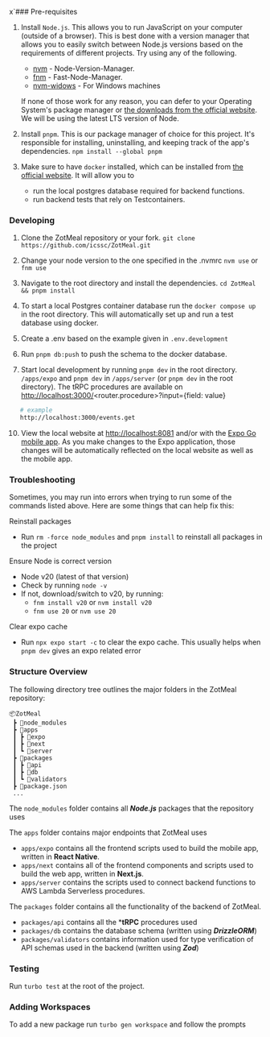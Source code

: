 x`### Pre-requisites

1. Install `Node.js`. This allows you to run JavaScript on your computer (outside of a browser).
   This is best done with a version manager that allows you to easily switch between
   Node.js versions based on the requirements of different projects.
   Try using any of the following.

   - [nvm](https://github.com/nvm-sh/nvm) - Node-Version-Manager.
   - [fnm](https://github.com/Schniz/fnm) - Fast-Node-Manager.
   - [nvm-widows](https://github.com/coreybutler/nvm-windows) - For Windows machines

   If none of those work for any reason, you can defer to your Operating System's
   package manager or [the downloads from the official website](https://nodejs.org/en/download).
   We will be using the latest LTS version of Node.

2. Install `pnpm`. This is our package manager of choice for this project.
   It's responsible for installing, uninstalling, and keeping track of the app's dependencies.
   `npm install --global pnpm`

3. Make sure to have `docker` installed, which can be installed from [the official website](https://www.docker.com/get-started/). It will allow you to
   - run the local postgres database required for backend functions.
   - run backend tests that rely on Testcontainers.

### Developing

1. Clone the ZotMeal repository or your fork.
   `git clone https://github.com/icssc/ZotMeal.git`

3. Change your node version to the one specified in the .nvmrc
   `nvm use` or `fnm use`
   
5. Navigate to the root directory and install the dependencies.
   `cd ZotMeal && pnpm install`

6. To start a local Postgres container database run the `docker compose up` in the root directory.
   This will automatically set up and run a test database using docker.

7. Create a .env based on the example given in `.env.development`

8. Run `pnpm db:push` to push the schema to the docker database.

9. Start local development by running `pnpm dev` in the root directory. `/apps/expo` and `pnpm dev` in `/apps/server` (or `pnpm dev` in the root directory).
   The tRPC procedures are available on <http://localhost:3000/><router.procedure\>?input={field: value}

```sh
   # example
   http://localhost:3000/events.get
```

10. View the local website at <http://localhost:8081> and/or with the [Expo Go mobile app](https://expo.dev/client).
   As you make changes to the Expo application, those changes will be automatically
   reflected on the local website as well as the mobile app.

### Troubleshooting

Sometimes, you may run into errors when trying to run some of the commands listed above. Here are some things that can help fix this:

Reinstall packages
- Run `rm -force node_modules` and `pnpm install` to reinstall all packages in the project

Ensure Node is correct version
- Node v20 (latest of that version)
- Check by running `node -v`
- If not, download/switch to v20, by running:
   - `fnm install v20` or `nvm install v20`
   - `fnm use 20` or `nvm use 20`

Clear expo cache
- Run `npx expo start -c` to clear the expo cache. This usually helps when `pnpm dev` gives an expo related error 

### Structure Overview

The following directory tree outlines the major folders in the ZotMeal repository:

```
📦ZotMeal
 ┣ 📂node_modules
 ┣ 📂apps
 ┃ ┣ 📂expo
 ┃ ┣ 📂next
 ┃ ┗ 📂server
 ┣ 📂packages
 ┃ ┣ 📂api
 ┃ ┣ 📂db
 ┃ ┗ 📂validators
 ┣ 📜package.json
 ...
```

The `node_modules` folder contains all ***Node.js*** packages that the repository uses

The `apps` folder contains major endpoints that ZotMeal uses
- `apps/expo` contains all the frontend scripts used to build the mobile app, written in **React Native**.
- `apps/next` contains all of the frontend components and scripts used to build the web app, written in **Next.js**.
- `apps/server` contains the scripts used to connect backend functions to AWS Lambda Serverless procedures.

The `packages` folder contains all the functionality of the backend of ZotMeal.
- `packages/api` contains all the ***tRPC** procedures used
- `packages/db` contains the database schema (written using ***DrizzleORM***)
- `packages/validators` contains information used for type verification of API schemas used in the backend (written using ***Zod***)

### Testing

Run `turbo test` at the root of the project.

### Adding Workspaces

To add a new package run `turbo gen workspace` and follow the prompts
